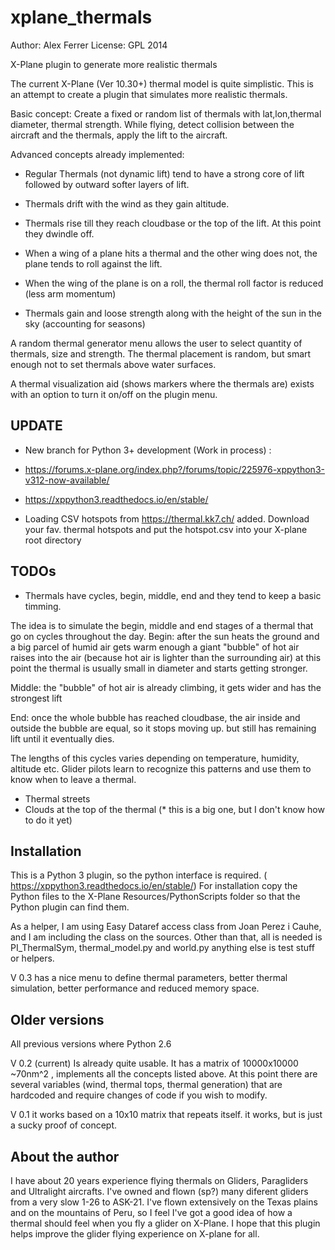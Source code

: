 xplane_thermals
===============

Author: Alex Ferrer
License: GPL 2014


X-Plane plugin to generate more realistic thermals 

The current X-Plane (Ver 10.30+) thermal model is quite simplistic. This is an attempt to create a plugin that simulates more realistic thermals.

Basic concept:
Create a fixed or random list of thermals with lat,lon,thermal diameter, thermal strength.
While flying, detect collision between the aircraft and the thermals, apply the lift to the aircraft.


Advanced concepts already implemented:

- Regular Thermals (not dynamic lift) tend to have a strong core of lift followed by outward softer layers of lift.

- Thermals drift with the wind as they gain altitude. 

- Thermals rise till they reach cloudbase or the top of the lift. At this point they dwindle off. 

- When a wing of a plane hits a thermal and the other wing does not, the plane tends to roll against the lift.

- When the wing of the plane is on a roll, the thermal roll factor is reduced (less arm momentum) 

- Thermals gain and loose strength along with the height of the sun in the sky (accounting for seasons)


A random thermal generator menu allows the user to select quantity of thermals, size and strength. The thermal placement is random, but smart enough not to set thermals above water surfaces. 

A thermal visualization aid (shows markers where the thermals are) exists with an option to turn it on/off on the plugin menu.

UPDATE
-----
- New branch for Python 3+ development (Work in process) :
- https://forums.x-plane.org/index.php?/forums/topic/225976-xppython3-v312-now-available/
- https://xppython3.readthedocs.io/en/stable/

- Loading CSV hotspots from https://thermal.kk7.ch/ added. Download your fav. thermal hotspots and put the hotspot.csv into your X-plane root directory

TODOs
-----

- Thermals have cycles, begin, middle, end and they tend to keep a basic timming.

The idea is to simulate the begin, middle and end stages of a thermal that go on cycles throughout the day. 
Begin: after the sun heats the ground and a big parcel of humid air gets warm enough a giant "bubble" of hot air raises into the air (because hot air is lighter than the surrounding air) at this point the thermal is usually small in diameter and starts getting stronger. 

Middle: the "bubble" of hot air is already climbing, it gets wider and has the strongest lift

End: once the whole bubble has reached cloudbase, the air inside and outside the bubble are equal, so it stops moving up. but still has remaining lift until it eventually dies. 

The lengths of this cycles varies depending on temperature, humidity, altitude etc. Glider pilots learn to recognize this patterns and use them to know when to leave a thermal. 

- Thermal streets
- Clouds at the top of the thermal (* this is a big one, but I don't know how to do it yet) 


Installation
------------

This is a Python 3 plugin, so the python interface is required. ( https://xppython3.readthedocs.io/en/stable/) For installation copy the Python files to the X-Plane Resources/PythonScripts folder so that the Python plugin can find them.

As a helper, I am using Easy Dataref access class from Joan Perez i Cauhe, and I am including the class on the sources. 
Other than that, all is needed is PI_ThermalSym, thermal_model.py and world.py anything else is test stuff or helpers. 

V 0.3 has a nice menu to define thermal parameters, better thermal simulation, better performance and reduced memory space. 


Older versions
--------------
All previous versions where Python 2.6 

V 0.2 (current) Is already quite usable. It has a matrix of 10000x10000 ~70nm^2 , implements all the concepts listed above. At this point there are several variables (wind, thermal tops, thermal generation) that are hardcoded and require changes of code if you wish to modify.

V 0.1 it works based on a 10x10 matrix that repeats itself. it works, but is just a sucky proof of concept.


About the author
----------------

I have about 20 years experience flying thermals on Gliders, Paragliders and Ultralight aircrafts. I've owned and flown (sp?) many diferent gliders from a very slow 1-26 to ASK-21.  I've flown extensively on the Texas plains and on the mountains of Peru, so I feel I've got a good idea of how a thermal should feel when you fly a glider on X-Plane. I hope that this plugin helps improve the glider flying experience on X-plane for all. 
